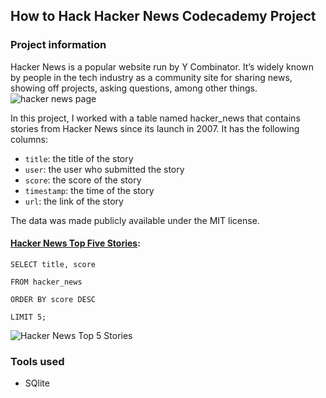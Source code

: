 ## How to Hack Hacker News Codecademy Project

### Project information

Hacker News is a popular website run by Y Combinator. It’s widely known by people in the tech industry as a community site for sharing news, showing off projects, asking questions, among other things.
![hacker news page](https://user-images.githubusercontent.com/89424060/155740582-5eb9ad5f-f3f1-466a-8d5a-3de9e555004a.png)



In this project, I worked with a table named hacker_news that contains stories from Hacker News since its launch in 2007. It has the following columns:

+ ```title```: the title of the story
+ ```user```: the user who submitted the story
+ ```score```: the score of the story
+ ```timestamp```: the time of the story
+ ```url```: the link of the story

The data was made publicly available under the MIT license.

#### [Hacker News Top Five Stories](#hacker-news-top-five-stories):

 ``SELECT title, score``
 
 ``FROM hacker_news``
 
 ``ORDER BY score DESC``
 
 ``LIMIT 5;``

![Hacker News Top 5 Stories](https://user-images.githubusercontent.com/89424060/155738876-d6db634d-a2b6-48c8-ad53-0eca4cf6ae2a.png)

### Tools used

+ SQlite

